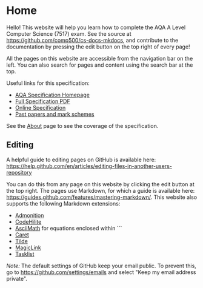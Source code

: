 # Home
Hello! This website will help you learn how to complete the AQA A Level Computer Science (7517) exam. See the source at https://github.com/comp500/cs-docs-mkdocs, and contribute to the documentation by pressing the edit button on the top right of every page!

All the pages on this website are accessible from the navigation bar on the left. You can also search for pages and content using the search bar at the top.

Useful links for this specification:

- [AQA Specification Homepage](https://www.aqa.org.uk/subjects/computer-science-and-it/as-and-a-level/computer-science-7516-7517)
- [Full Specification PDF](https://filestore.aqa.org.uk/resources/computing/specifications/AQA-7516-7517-SP-2015.PDF)
- [Online Specification](https://www.aqa.org.uk/subjects/computer-science-and-it/as-and-a-level/computer-science-7516-7517/subject-content-a-level)
- [Past papers and mark schemes](https://www.aqa.org.uk/subjects/computer-science-and-it/as-and-a-level/computer-science-7516-7517/assessment-resources)

See the [About](about) page to see the coverage of the specification.

## Editing
A helpful guide to editing pages on GitHub is available here: https://help.github.com/en/articles/editing-files-in-another-users-repository

You can do this from any page on this website by clicking the edit button at the top right. The pages use Markdown, for which a guide is available here: https://guides.github.com/features/mastering-markdown/. This website also supports the following Markdown extensions:

- [Admonition](https://squidfunk.github.io/mkdocs-material/extensions/admonition/)
- [CodeHilite](https://squidfunk.github.io/mkdocs-material/extensions/codehilite/)
- [AsciiMath](http://asciimath.org/) for equations enclosed within `\``
- [Caret](https://squidfunk.github.io/mkdocs-material/extensions/pymdown/#caret)
- [Tilde](https://squidfunk.github.io/mkdocs-material/extensions/pymdown/#tilde)
- [MagicLink](https://squidfunk.github.io/mkdocs-material/extensions/pymdown/#magiclink)
- [Tasklist](https://squidfunk.github.io/mkdocs-material/extensions/pymdown/#tasklist)

*Note:* The default settings of GitHub keep your email public. To prevent this, go to https://github.com/settings/emails and select "Keep my email address private".

<!-- According to all known laws of aviation, there is no way that a bee should be able to fly. Its wings are too small to get its fat little body off the ground. The bee, of course, flies anyway. Because bees don’t care what humans think is impossible.” SEQ. 75 - “INTRO TO BARRY” INT. BENSON HOUSE - DAY ANGLE ON: Sneakers on the ground. Camera PANS UP to reveal BARRY BENSON’S BEDROOM ANGLE ON: Barry’s hand flipping through different sweaters in his closet. BARRY Yellow black, yellow black, yellow black, yellow black, yellow black, yellow black...oohh, black and yellow... ANGLE ON: Barry wearing the sweater he picked, looking in the mirror. BARRY (CONT’D) Yeah, let’s shake it up a little. He picks the black and yellow one. He then goes to the sink, takes the top off a CONTAINER OF HONEY, and puts some honey into his hair. He squirts some in his mouth and gargles. Then he takes the lid off the bottle, and rolls some on like deodorant. CUT TO: INT. BENSON HOUSE KITCHEN - CONTINUOUS Barry’s mother, JANET BENSON, yells up at Barry. JANET BENSON Barry, breakfast is ready! -->
